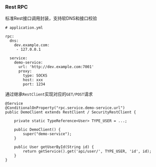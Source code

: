 ### Rest RPC
标准Rest接口调用封装，支持软DNS和接口校验

    # application.yml

    rpc:
      dns:
        dev.example.com:
         - 127.0.0.1

      service:
        demo-service:
          url: 'http://dev.example.com:7001'
          proxy:
            type: SOCKS
            host: xxx
            port: 1234

通过继承`RestClient`实现对应的`GET/POST`请求

    @Service
    @ConditionalOnProperty("rpc.service.demo-service.url")
    public DemoClient extends RestClient / SecurityRestClient {
    
        private static TypeReference<User> TYPE_USER = ...;
        
        public DemoClient() {
            super("demo-service");
        }

        public User getUserById(String id) {
            return getService().get('api/user/', TYPE_USER, 'id', id);
        }
    }